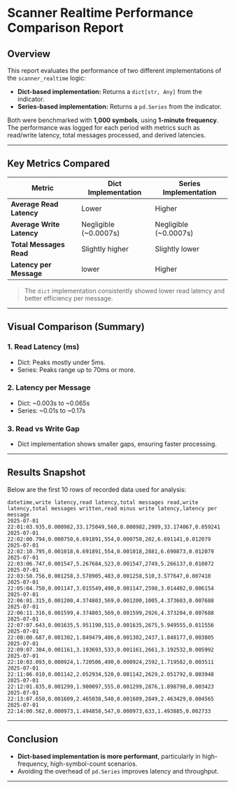 
# Scanner Realtime Performance Comparison Report

## Overview

This report evaluates the performance of two different implementations of the `scanner_realtime` logic:

- **Dict-based implementation:** Returns a `dict[str, Any]` from the indicator.
- **Series-based implementation:** Returns a `pd.Series` from the indicator.

Both were benchmarked with **1,000 symbols**, using **1-minute frequency**. The performance was logged for each period with metrics such as read/write latency, total messages processed, and derived latencies.

---

## Key Metrics Compared

| Metric                    | Dict Implementation       | Series Implementation     |
|---------------------------|---------------------------|---------------------------|
| **Average Read Latency**  | Lower                     | Higher                    |
| **Average Write Latency** | Negligible (~0.0007s)     | Negligible (~0.0007s)     |
| **Total Messages Read**   | Slightly higher           | Slightly lower            |
| **Latency per Message**   |  lower                    | Higher                    |

> The `dict` implementation consistently showed lower read latency and better efficiency per message.

---

## Visual Comparison (Summary)

### 1. Read Latency (ms)
- Dict: Peaks mostly under 5ms.
- Series: Peaks range up to 70ms or more.

### 2. Latency per Message
- Dict: ~0.003s to ~0.065s
- Series: ~0.01s to ~0.17s

### 3. Read vs Write Gap
- Dict implementation shows smaller gaps, ensuring faster processing.

---

## Results Snapshot

Below are the first 10 rows of recorded data used for analysis:

```csv
datetime,write latency,read latency,total messages read,write latency,total messages written,read minus write latency,latency per message
2025-07-01 22:01:03.935,0.000982,33.175049,560,0.000982,2909,33.174067,0.059241
2025-07-01 22:02:00.794,0.000750,6.691891,554,0.000750,202,6.691141,0.012079
2025-07-01 22:02:10.795,0.001018,6.691891,554,0.001018,2881,6.690873,0.012079
2025-07-01 22:03:06.747,0.001547,5.267684,523,0.001547,2749,5.266137,0.010072
2025-07-01 22:03:58.756,0.001258,3.578905,483,0.001258,510,3.577647,0.007410
2025-07-01 22:05:04.750,0.001147,3.015549,490,0.001147,2598,3.014402,0.006154
2025-07-01 22:06:01.315,0.001200,4.374803,569,0.001200,1005,4.373603,0.007688
2025-07-01 22:06:11.316,0.001599,4.374803,569,0.001599,2926,4.373204,0.007688
2025-07-01 22:07:07.643,0.001635,5.951190,515,0.001635,2675,5.949555,0.011556
2025-07-01 22:08:00.687,0.001302,1.849479,486,0.001302,2437,1.848177,0.003805
2025-07-01 22:09:07.304,0.001161,3.193693,533,0.001161,2661,3.192532,0.005992
2025-07-01 22:10:03.093,0.000924,1.720506,490,0.000924,2592,1.719582,0.003511
2025-07-01 22:11:06.010,0.001142,2.052934,520,0.001142,2629,2.051792,0.003948
2025-07-01 22:12:01.835,0.001299,1.900097,555,0.001299,2876,1.898798,0.003423
2025-07-01 22:13:07.650,0.001609,2.465038,540,0.001609,2849,2.463429,0.004565
2025-07-01 22:14:00.562,0.000973,1.494858,547,0.000973,633,1.493885,0.002733

```

---

## Conclusion

- **Dict-based implementation is more performant**, particularly in high-frequency, high-symbol-count scenarios.
- Avoiding the overhead of `pd.Series` improves latency and throughput.

---

